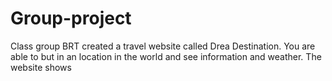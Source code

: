 # Group-project

Class group BRT created a travel website called Drea Destination.  You are able to but in an location in the world and see information and weather.  The website shows 